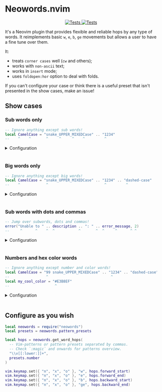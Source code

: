 # Neowords.nvim

<p align="center">
  <a href="https://github.com/backdround/neowords.nvim/actions">
    <img src="https://img.shields.io/github/actions/workflow/status/backdround/neowords.nvim/tests.yaml?branch=main&label=Tests&style=flat-square" alt="Tests">
  </a>
  <a href="https://github.com/backdround/neowords.nvim/actions">
    <img src="https://img.shields.io/github/actions/workflow/status/backdround/neowords.nvim/docs.yaml?branch=main&label=Doc%20generation&status=gen&style=flat-square" alt="Tests">
  </a>
</p>


It's a Neovim plugin that provides flexible and reliable hops by any type
of words. It reimplements basic `w`, `e`, `b`, `ge` movements but
allows a user to have a fine tune over them.

It:
- treats `corner cases` well (`cw` and others);
- works with `non-ascii` text;
- works in `insert` mode;
- uses `foldopen:hor` option to deal with folds.

If you can't configure your case or think there is a useful
preset that isn't presented in the show cases, make an issue!

## Show cases
### Sub words only
```lua
-- Ignore anything except sub words!
local CamelCase = "snake_UPPER_MIXEDCase" .. "1234"
--    ^    ^       ^     ^     ^    ^         ^
```
<details><summary>Configuration</summary>

```lua
local neowords = require("neowords")
local p = neowords.pattern_presets

local subword_hops = neowords.get_word_hops(
  p.snake_case,
  p.camel_case,
  p.upper_case,
  p.number,
  p.hex_color
)

vim.keymap.set({ "n", "x", "o" }, "w", subword_hops.forward_start)
vim.keymap.set({ "n", "x", "o" }, "e", subword_hops.forward_end)
vim.keymap.set({ "n", "x", "o" }, "b", subword_hops.backward_start)
vim.keymap.set({ "n", "x", "o" }, "ge", subword_hops.backward_end)
```

</details>

<br>

### Big words only
```lua
-- Ignore anything except big words!
local CamelCase = "snake_UPPER_MIXEDCase" .. "1234" .. "dashed-case"
--    ^            ^                          ^         ^
```
<details><summary>Configuration</summary>

```lua
local neowords = require("neowords")
local p = neowords.pattern_presets

local bigword_hops = neowords.get_word_hops(
  p.any_word,
  p.number,
  p.hex_color
)

vim.keymap.set({ "n", "x", "o" }, "w", bigword_hops.forward_start)
vim.keymap.set({ "n", "x", "o" }, "e", bigword_hops.forward_end)
vim.keymap.set({ "n", "x", "o" }, "b", bigword_hops.backward_start)
vim.keymap.set({ "n", "x", "o" }, "ge", bigword_hops.backward_end)
```

</details>

<br>

### Sub words with dots and commas
```lua
-- Jump over subwords, dots and commas!
error("Unable to " .. description .. ": " .. error_message, 2)
--     ^      ^    ^  ^           ^       ^  ^     ^      ^ ^
```
<details><summary>Configuration</summary>

```lua
local neowords = require("neowords")
local p = neowords.pattern_presets

local hops = neowords.get_word_hops(
  p.snake_case,
  p.camel_case,
  p.upper_case,
  p.number,
  p.hex_color,
  "\\v\\.+",
  "\\v,+"
)

vim.keymap.set({ "n", "x", "o" }, "w", hops.forward_start)
vim.keymap.set({ "n", "x", "o" }, "e", hops.forward_end)
vim.keymap.set({ "n", "x", "o" }, "b", hops.backward_start)
vim.keymap.set({ "n", "x", "o" }, "ge", hops.backward_end)
```

</details>

<br>

### Numbers and hex color words
```lua
-- Ignore anything except number and color words!
local CamelCase = "99 snake_UPPER_MIXEDCase" .. "1234" .. "dashed-case"
--                 ^                             ^
local my_cool_color = "#E3B8EF"
--                     ^
```
<details><summary>Configuration</summary>

```lua
local neowords = require("neowords")
local p = neowords.pattern_presets

local hops = neowords.get_word_hops(
  p.number,
  p.hex_color
)

vim.keymap.set({ "n", "x", "o" }, "w", hops.forward_start)
vim.keymap.set({ "n", "x", "o" }, "e", hops.forward_end)
vim.keymap.set({ "n", "x", "o" }, "b", hops.backward_start)
vim.keymap.set({ "n", "x", "o" }, "ge", hops.backward_end)
```

</details>

<br>

## Configure as you wish

```lua
local neowords = require("neowords")
local presets = neowords.pattern_presets

local hops = neowords.get_word_hops(
  -- Vim-patterns or pattern presets separated by commas.
  -- Check `:magic` and onwards for patterns overview.
  "\\v[[:lower:]]+",
  presets.number
)

vim.keymap.set({ "n", "x", "o" }, "w", hops.forward_start)
vim.keymap.set({ "n", "x", "o" }, "e", hops.forward_end)
vim.keymap.set({ "n", "x", "o" }, "b", hops.backward_start)
vim.keymap.set({ "n", "x", "o" }, "ge", hops.backward_end)
```
